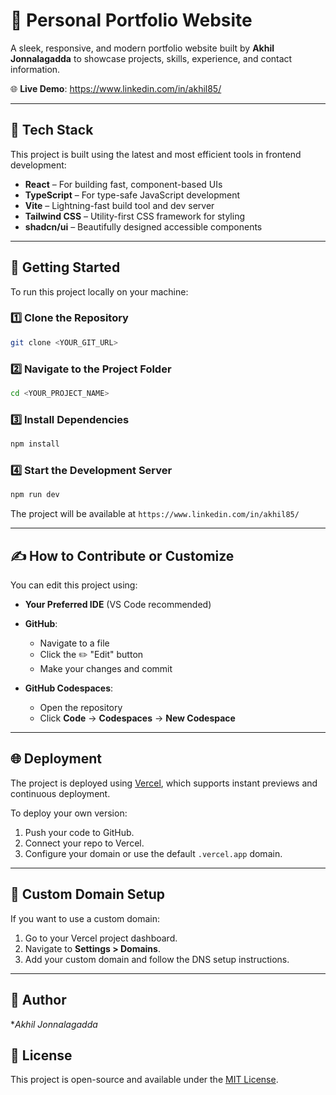 # 💼 Personal Portfolio Website

A sleek, responsive, and modern portfolio website built by **Akhil Jonnalagadda** to showcase projects, skills, experience, and contact information.

🌐 **Live Demo**: https://www.linkedin.com/in/akhil85/

---

## 🚀 Tech Stack

This project is built using the latest and most efficient tools in frontend development:

* **React** – For building fast, component-based UIs
* **TypeScript** – For type-safe JavaScript development
* **Vite** – Lightning-fast build tool and dev server
* **Tailwind CSS** – Utility-first CSS framework for styling
* **shadcn/ui** – Beautifully designed accessible components

---

## 📂 Getting Started

To run this project locally on your machine:

### 1️⃣ Clone the Repository

```bash
git clone <YOUR_GIT_URL>
```

### 2️⃣ Navigate to the Project Folder

```bash
cd <YOUR_PROJECT_NAME>
```

### 3️⃣ Install Dependencies

```bash
npm install
```

### 4️⃣ Start the Development Server

```bash
npm run dev
```

The project will be available at `https://www.linkedin.com/in/akhil85/` 

---

## ✍️ How to Contribute or Customize

You can edit this project using:

* **Your Preferred IDE** (VS Code recommended)
* **GitHub**:

  * Navigate to a file
  * Click the ✏️ "Edit" button
  * Make your changes and commit
* **GitHub Codespaces**:

  * Open the repository
  * Click **Code** → **Codespaces** → **New Codespace**

---

## 🌐 Deployment

The project is deployed using [Vercel](https://vercel.com/), which supports instant previews and continuous deployment.

To deploy your own version:

1. Push your code to GitHub.
2. Connect your repo to Vercel.
3. Configure your domain or use the default `.vercel.app` domain.

---

## 🔗 Custom Domain Setup

If you want to use a custom domain:

1. Go to your Vercel project dashboard.
2. Navigate to **Settings > Domains**.
3. Add your custom domain and follow the DNS setup instructions.

---

## 👤 Author

**Akhil Jonnalagadda*

## 📄 License

This project is open-source and available under the [MIT License](LICENSE).

